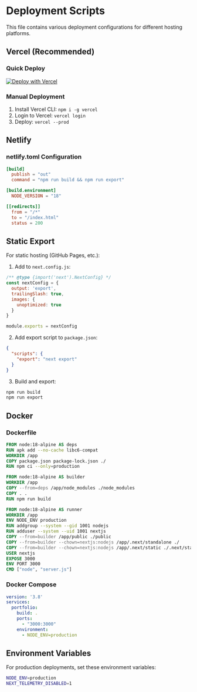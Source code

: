 # Deployment Scripts

This file contains various deployment configurations for different hosting platforms.

## Vercel (Recommended)

### Quick Deploy
[![Deploy with Vercel](https://vercel.com/button)](https://vercel.com/new/clone?repository-url=https://github.com/mchyns/nextjs-portfolio)

### Manual Deployment
1. Install Vercel CLI: `npm i -g vercel`
2. Login to Vercel: `vercel login`
3. Deploy: `vercel --prod`

## Netlify

### netlify.toml Configuration
```toml
[build]
  publish = "out"
  command = "npm run build && npm run export"

[build.environment]
  NODE_VERSION = "18"

[[redirects]]
  from = "/*"
  to = "/index.html"
  status = 200
```

## Static Export

For static hosting (GitHub Pages, etc.):

1. Add to `next.config.js`:
```js
/** @type {import('next').NextConfig} */
const nextConfig = {
  output: 'export',
  trailingSlash: true,
  images: {
    unoptimized: true
  }
}

module.exports = nextConfig
```

2. Add export script to `package.json`:
```json
{
  "scripts": {
    "export": "next export"
  }
}
```

3. Build and export:
```bash
npm run build
npm run export
```

## Docker

### Dockerfile
```dockerfile
FROM node:18-alpine AS deps
RUN apk add --no-cache libc6-compat
WORKDIR /app
COPY package.json package-lock.json ./
RUN npm ci --only=production

FROM node:18-alpine AS builder
WORKDIR /app
COPY --from=deps /app/node_modules ./node_modules
COPY . .
RUN npm run build

FROM node:18-alpine AS runner
WORKDIR /app
ENV NODE_ENV production
RUN addgroup --system --gid 1001 nodejs
RUN adduser --system --uid 1001 nextjs
COPY --from=builder /app/public ./public
COPY --from=builder --chown=nextjs:nodejs /app/.next/standalone ./
COPY --from=builder --chown=nextjs:nodejs /app/.next/static ./.next/static
USER nextjs
EXPOSE 3000
ENV PORT 3000
CMD ["node", "server.js"]
```

### Docker Compose
```yaml
version: '3.8'
services:
  portfolio:
    build: .
    ports:
      - "3000:3000"
    environment:
      - NODE_ENV=production
```

## Environment Variables

For production deployments, set these environment variables:

```bash
NODE_ENV=production
NEXT_TELEMETRY_DISABLED=1
```
